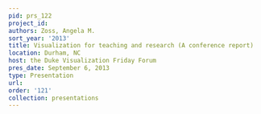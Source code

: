 ```yaml
---
pid: prs_122
project_id: 
authors: Zoss, Angela M.
sort_year: '2013'
title: Visualization for teaching and research (A conference report)
location: Durham, NC
host: the Duke Visualization Friday Forum
pres_date: September 6, 2013
type: Presentation
url: 
order: '121'
collection: presentations
---
```

